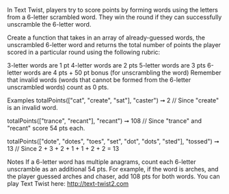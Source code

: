 In Text Twist, players try to score points by forming words using the letters from a 6-letter scrambled word. They win the round if they can successfully unscramble the 6-letter word.

Create a function that takes in an array of already-guessed words, the unscrambled 6-letter word and returns the total number of points the player scored in a particular round using the following rubric:

3-letter words are 1 pt
4-letter words are 2 pts
5-letter words are 3 pts
6-letter words are 4 pts + 50 pt bonus (for unscrambling the word)
Remember that invalid words (words that cannot be formed from the 6-letter unscrambled words) count as 0 pts.

Examples
totalPoints(["cat", "create", "sat"], "caster") ➞ 2
// Since "create" is an invalid word.

totalPoints(["trance", "recant"], "recant") ➞ 108
// Since "trance" and "recant" score 54 pts each.

totalPoints(["dote", "dotes", "toes", "set", "dot", "dots", "sted"], "tossed") ➞ 13
// Since 2 + 3 + 2 + 1 + 1 + 2 + 2 = 13

Notes
If a 6-letter word has multiple anagrams, count each 6-letter unscramble as an additional 54 pts. For example, if the word is arches, and the player guessed arches and chaser, add 108 pts for both words.
You can play Text Twist here: http://text-twist2.com